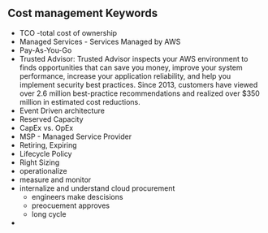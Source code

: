 ## Cost management Keywords
- TCO -total cost of ownership
- Managed Services - Services Managed by AWS 
- Pay-As-You-Go
- Trusted Advisor: Trusted Advisor inspects your AWS environment to finds opportunities that can save you money, improve your system performance, increase your application reliability, and help you implement security best practices. Since 2013, customers have viewed over 2.6 million best-practice recommendations and realized over $350 million in estimated cost reductions.
- Event Driven architecture
- Reserved Capacity
- CapEx vs. OpEx
- MSP - Managed Service Provider
- Retiring, Expiring 
- Lifecycle Policy
- Right Sizing 
- operationalize 
- measure and monitor
- internalize and understand cloud procurement
  - engineers make descisions
  - preocuement approves
  - long cycle 
- 

